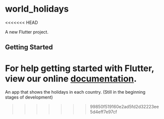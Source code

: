 # world_holidays
<<<<<<< HEAD

A new Flutter project.

## Getting Started

For help getting started with Flutter, view our online
[documentation](https://flutter.io/).
=======
An app that shows the holidays in each country. (Still in the beginning stages of development)
>>>>>>> 99850f519160e2ad5fd2d32223ee5d4eff7e97cf
